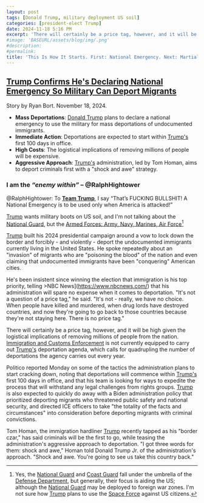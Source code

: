 ```yaml
---
layout: post
tags: [Donald Trump, military deployment US soil]
categories: [president-elect Trump]
date: 2024-11-18 5:16 PM
excerpt: 'There will certainly be a price tag, however, and it will be high given the logistical implications of removing millions of people from the nation.'
#image: 'BASEURL/assets/blog/img/.png'
#description:
#permalink:
title: 'This Is How It Starts. First: National Emergency. Next: Martial Law. Armed Forces Boots On US Soil Face-off With Citizens'
---
```



## [Trump Confirms He's Declaring National Emergency So Military Can Deport Migrants](https://www.rollingstone.com/politics/politics-news/trump-national-emergency-military-deportations-1235169953/)

Story by Ryan Bort. November 18, 2024.

- **Mass Deportations**: [Donald Trump](https://x.com/realdonaldtrump) plans to declare a national emergency to use the military for mass deportations of undocumented immigrants.
- **Immediate Action**: Deportations are expected to start within [Trump's](,https://x.com/realdonaldtrump) first 100 days in office.
- **High Costs**: The logistical implications of removing millions of people will be expensive.
- **Aggressive Approach**: [Trump's](https://x.com/realdonaldtrump) administration, led by Tom Homan, aims to deport criminals first with a "shock and awe" strategy.

### I am the *“enemy within”* – @RalphHightower

@RalphHightower: To **[Team Trump](https://x.com/realdonaldtrump)**, I say “That’s FUCKING BULLSHIT! A National Emergency is to be used only when America is attacked!”

[Trump](https://x.com/realdonaldtrump) wants military boots on US soil, and I'm not talking about the [National Guard](https://www.nationalguard.mil/), but the [Armed Forces: Army, Navy, Marines, Air Force](https://www.defense.gov/About/our-forces/)[^31]

[^31]: Yes, the [National Guard](http://www.nationalguard.mil/) and [Coast Guard](https://www.uscg.mil/) fall under the umbrella of the [Defense Department](https://defense.gov), but generally, their focus is aiding the US; although the [National Guard](https:www.nationalguard.mil) may be deployed to foreign war zones. I'm not sure how [Trump](https://x.com/realdonaldtrump) plans to use the [Space Force](https://www.spaceforce.mil/) against US citizens.

[Trump](https://x.com/realdonaldtrump) built his 2024 presidential campaign around a vow to lock down the border and forcibly - and violently - deport the undocumented immigrants currently living in the United States. He spoke repeatedly about an "invasion" of migrants who are "poisoning the blood" of the nation and even claiming that undocumented immigrants have been "conquering" American cities.

He's been insistent since winning the election that immigration is his top priority, telling >NBC News](https://www.nbcnews.com/) that his administration will spare no expense when it comes to deportation. "It's not a question of a price tag," he said. "It's not - really, we have no choice. When people have killed and murdered, when drug lords have destroyed countries, and now they're going to go back to those countries because they're not staying here. There is no price tag."

There will certainly be a price tag, however, and it will be high given the logistical implications of removing millions of people from the nation. [Immigration and Customs Enforcement](https://www.ice.gov/) is not currently equipped to carry out [Trump's](https://x.com/realdonaldtrump) deportation agenda, which calls for quadrupling the number of deportations the agency carries out every year.

Politico reported Monday on some of the tactics the administration plans to start cracking down, noting that deportations will commence within [Trump's](https://x.com/realdonaldtrump) first 100 days in office, and that his team is looking for ways to expedite the process that will withstand any legal challenges from rights groups. [Trump](https://x.com/realdonaldtrump) is also expected to quickly do away with a Biden administration policy that prioritized deporting migrants who threatened public safety and national security, and directed ICE officers to take "the totality of the facts and circumstances" into consideration before deporting migrants with criminal convictions.

Tom Homan, the immigration hardliner [Trump](https://x.com/realdonaldtrump) recently tapped as his "border czar," has said criminals will be the first to go, while teasing the administration's aggressive approach to deportation. "I got three words for them: shock and awe," Homan told Donald Trump Jr. of the administration's approach. "Shock and awe. You're going to see us take this country back."
